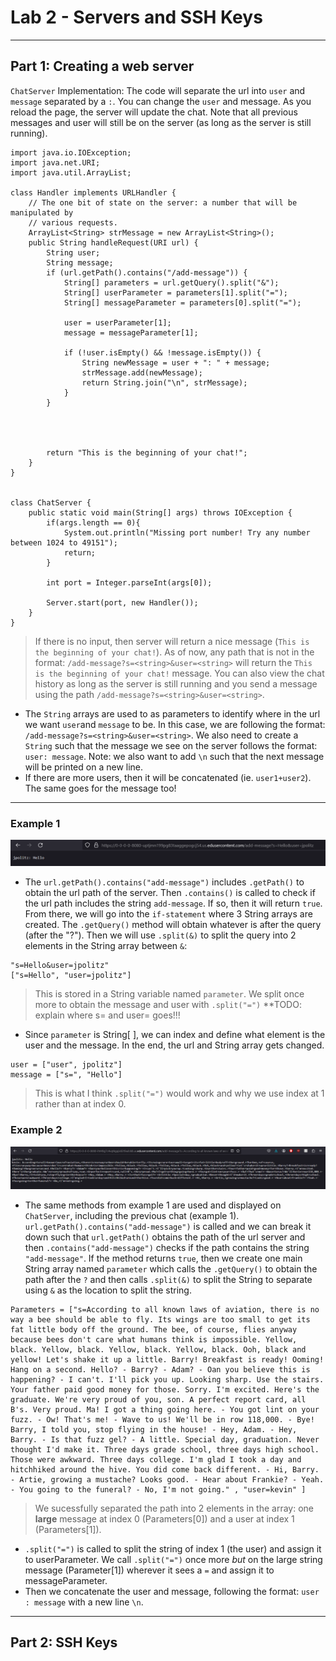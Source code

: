 # Lab 2 - Servers and SSH Keys
---
## Part 1: Creating a web server
`ChatServer` Implementation: The code will separate the url into `user` and `message` separated by a `:`. You can change the `user` and message. As you reload the page, the server will update the chat. Note that all previous messages and user will still be on the server (as long as the server is still running).
```
import java.io.IOException;
import java.net.URI;
import java.util.ArrayList;

class Handler implements URLHandler {
    // The one bit of state on the server: a number that will be manipulated by
    // various requests.
    ArrayList<String> strMessage = new ArrayList<String>();
    public String handleRequest(URI url) {
        String user;
        String message;
        if (url.getPath().contains("/add-message")) {
            String[] parameters = url.getQuery().split("&");
            String[] userParameter = parameters[1].split("=");
            String[] messageParameter = parameters[0].split("=");

            user = userParameter[1];
            message = messageParameter[1];

            if (!user.isEmpty() && !message.isEmpty()) {
                String newMessage = user + ": " + message;
                strMessage.add(newMessage);
                return String.join("\n", strMessage);
            }
        }

            
           
        
        return "This is the beginning of your chat!";
    }
}


class ChatServer {
    public static void main(String[] args) throws IOException {
        if(args.length == 0){
            System.out.println("Missing port number! Try any number between 1024 to 49151");
            return;
        }

        int port = Integer.parseInt(args[0]);

        Server.start(port, new Handler());
    }
}
```
> If there is no input, then server will return a nice message (`This is the beginning of your chat!`). As of now, any path that is not in the format: `/add-message?s=<string>&user=<string>` will return the `This is the beginning of your chat!` message. You can also view the chat history as long as the server is still running and you send a message using the path `/add-message?s=<string>&user=<string>`.
- The `String` arrays are used to as parameters to identify where in the url we want `user`and `message` to be. In this case, we are following the format: `/add-message?s=<string>&user=<string>`. We also need to create a `String` such that the message we see on the server follows the format: `user: message`. Note: we also want to add `\n` such that the next message will be printed on a new line.
- If there are more users, then it will be concatenated (ie. `user1+user2`). The same goes for the message too!
---
### Example 1
![img](ChatServerMessage_1.png)
- The `url.getPath().contains("add-message")` includes `.getPath()` to obtain the url path of the server. Then `.contains()` is called to check if the url path includes the string `add-message`. If so, then it will return `true`. From there, we will go into the `if-statement` where 3 String arrays are created. The `.getQuery()` method will obtain whatever is after the query (after the "?"). Then we will use `.split(&)` to split the query into 2 elements in the String array between `&`:
```
"s=Hello&user=jpolitz"
["s=Hello", "user=jpolitz"]
```
> This is stored in a String variable named `parameter`. We split once more to obtain the message and user with `.split("=")` **TODO: explain where s= and user= goes!!!
- Since `parameter` is String[ ], we can index and define what element is the user and the message. In the end, the url and String array gets changed.
```
user = ["user", jpolitz"]
message = ["s=", "Hello"]
```
> This is what I think `.split("=")` would work and why we use index at 1 rather than at index 0.

### Example 2
![img](ChatServerMessage_2.png)
- The same methods from example 1 are used and displayed on `ChatServer`, including the previous chat (example 1). `url.getPath().contains("add-message")` is called and we can break it down such that `url.getPath()` obtains the path of the url server and then `.contains("add-message")` checks if the path contains the string `"add-message"`. If the method returns `true`, then we create one main String array named `parameter` which calls the `.getQuery()` to obtain the path after the `?` and then calls `.split(&)` to split the String to separate using `&` as the location to split the string.
```
Parameters = ["s=According to all known laws of aviation, there is no way a bee should be able to fly. Its wings are too small to get its fat little body off the ground. The bee, of course, flies anyway because bees don't care what humans think is impossible. Yellow, black. Yellow, black. Yellow, black. Yellow, black. Ooh, black and yellow! Let's shake it up a little. Barry! Breakfast is ready! Ooming! Hang on a second. Hello? - Barry? - Adam? - Oan you believe this is happening? - I can't. I'll pick you up. Looking sharp. Use the stairs. Your father paid good money for those. Sorry. I'm excited. Here's the graduate. We're very proud of you, son. A perfect report card, all B's. Very proud. Ma! I got a thing going here. - You got lint on your fuzz. - Ow! That's me! - Wave to us! We'll be in row 118,000. - Bye! Barry, I told you, stop flying in the house! - Hey, Adam. - Hey, Barry. - Is that fuzz gel? - A little. Special day, graduation. Never thought I'd make it. Three days grade school, three days high school. Those were awkward. Three days college. I'm glad I took a day and hitchhiked around the hive. You did come back different. - Hi, Barry. - Artie, growing a mustache? Looks good. - Hear about Frankie? - Yeah. - You going to the funeral? - No, I'm not going." , "user=kevin" ] 
```
> We sucessfully separated the path into 2 elements in the array: one **large** message at index 0 (Parameters[0]) and a user at index 1 (Parameters[1]).
- `.split("=")` is called to split the string of index 1 (the user) and assign it to userParameter. We call `.split("=")` once more *but* on the large string message (Parameter[1]) wherever it sees a `=` and assign it to messageParameter.
- Then we concatenate the user and message, following the format: `user : message` with a new line `\n`.
---
## Part 2: SSH Keys
